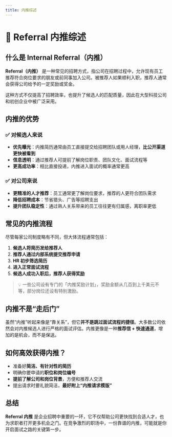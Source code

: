 ```yaml
---
title: 内推综述
---
```


# 🤝 Referral 内推综述

## 什么是 Internal Referral（内推）

**Referral（内推）** 是一种常见的招聘方式，指公司在招聘过程中，允许现有员工推荐符合岗位要求的朋友或前同事加入公司。被推荐人如果顺利入职，推荐人通常会获得公司给予的一定奖励或奖金。

这种方式不仅提高了招聘效率，也提升了候选人的匹配质量，因此在大型科技公司和初创企业中被广泛采用。


## 内推的优势

### ✅ 对候选人来说
- **优先曝光**：内推简历通常由员工直接提交给招聘团队或用人经理，**比公开渠道更快被看到**
- **信息透明**：通过推荐人可提前了解岗位职责、团队文化、面试流程等
- **更高成功率**：相比直接投递，内推进入面试的概率通常更高

### ✅ 对公司来说
- **更精准的人才推荐**：员工通常更了解岗位要求，推荐的人更符合团队需求
- **降低招聘成本**：节省猎头、广告等招聘支出
- **提升团队稳定性**：通过熟人关系带来的员工往往更有归属感，离职率更低

## 常见的内推流程

尽管每家公司制度略有不同，但大体流程通常包括：

1. **候选人将简历发给推荐人**
2. **推荐人通过内部系统提交推荐申请**
3. **HR 初步筛选简历**
4. **进入正常面试流程**
5. **候选人成功入职后，推荐人获得奖励**

> 💡 一些公司设有专门的「内推奖励计划」，奖励金额从几百到上千美元不等，部分岗位还设有特别激励。


## 内推不是“走后门”

虽然“内推”听起来像是“靠关系”，但它**并不是跳过面试流程的捷径**。大多数公司依然会对内推候选人进行严格的面试评估。内推更像是一种**推荐信 + 快速通道**，增加的是机会，而不是保送。


## 如何高效获得内推？

- 准备好**简洁、有针对性的简历**
- 明确你要申请的**职位和岗位编号**
- **提前了解公司和岗位背景**，方便和推荐人交流
- 提出请求时要礼貌简洁，**最好附上“内推请求模版”**



## 总结

**Referral 内推** 是企业招聘中重要的一环，它不仅帮助公司更快找到合适人才，也为求职者打开更多机会之门。在竞争激烈的职场中，一份靠谱的内推，可能就是你开启面试之路的关键第一步。
